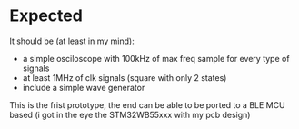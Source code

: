 # Expected
It should be (at least in my mind):
* a simple osciloscope with 100kHz of max freq sample for every type of signals 
* at least 1MHz of clk signals (square with only 2 states)
* include a simple wave generator

This is the frist prototype, the end can be able to be ported to a BLE MCU based (i got in the eye the STM32WB55xxx with my pcb design)
